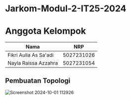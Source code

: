 # Jarkom-Modul-2-IT25-2024

# Anggota Kelompok
| Nama  | NRP  |
|----------|----------|
| Fikri Aulia As Sa'adi  | 5027231026 |
| Nayla Raissa Azzahra  | 5027231054 |

## Pembuatan Topologi
![Screenshot 2024-10-01 112926](https://github.com/user-attachments/assets/0559200d-d6ca-4935-a339-c87e9d2bf12d)
